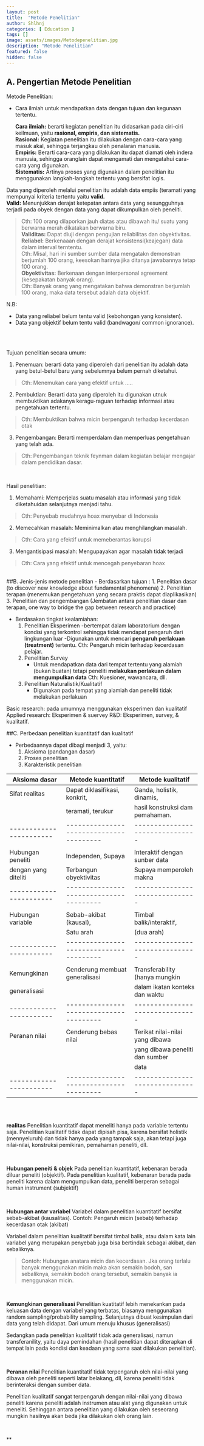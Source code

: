 ```yaml
---
layout: post
title:  "Metode Penelitian"
author: Shlhnj
categories: [ Education ]
tags: []
image: assets/images/Metodepenelitian.jpg
description: "Metode Penelitian"
featured: false
hidden: false
---
```



## A. Pengertian Metode Penelitian <br>
Metode Penelitian:
- Cara ilmiah untuk mendapatkan data dengan tujuan dan kegunaan tertentu. <br>

	**Cara ilmiah:** berarti kegiatan penelitian itu didasarkan pada ciri-ciri keilmuan, yaitu **rasional, empiris, dan sistematis.** <br>
	**Rasional:** Kegiatan penelitian itu dilakukan dengan cara-cara yang masuk akal, sehingga terjangkau oleh penalaran manusia. <br>
	**Empiris:** Berarti cara-cara yang dilakukan itu dapat diamati oleh indera manusia, sehingga oranglain dapat mengamati dan mengatahui cara-cara yang digunakan. <br>
	**Sistematis:** Artinya proses yang digunakan dalam penelitian itu menggunakan langkah-langkah tertentu yang bersifat logis.

Data yang diperoleh melalui penelitian itu adalah data empiis (teramati yang mempunyai kriteria tertentu yaitu **valid.** <br>
	**Valid:** Menunjukkan derajat ketepatan antara data yang sesungguhnya terjadi pada obyek dengan data yang dapat dikumpulkan oleh peneliti. <br>
>Cth: 100 orang dilaporkan jauh diatas atau dibawah itu/ suatu yang berwarna merah dikatakan berwarna biru.<br>
**Validitas:** Dapat diuji dengan pengujian reliabilitas dan obyektivitas.<br>
**Reliabel:** Berkenaaan dengan derajat konsistensi(keajegan) data dalam interval terntentu.<br>
>Cth: Misal, hari ini sumber sumber data mengatakn demonstran berjumlah 100 orang, keesokan harinya jika ditanya jawabannya tetap 100 orang.<br>
		**Obyektivitas:** Berkenaan dengan interpersonal agreement (kesepakatan banyak orang).<br>
>Cth: Banyak orang yang mengatakan bahwa demonstran berjumlah 100 orang, maka data tersebut adalah data objektif.<br>

N.B: <br>
- Data yang reliabel belum tentu valid (kebohongan yang konsisten).<br>
- Data yang objektif belum tentu valid (bandwagon/ common ignorance).<br>

<br>
<br>

Tujuan penelitian secara umum:<br>
1. Penemuan: berarti data yang diperoleh dari penelitian itu adalah data yang betul-betul baru yang sebelumnya belum pernah diketahui.<br>
>Cth: Menemukan cara yang efektif untuk .....<br>
2. Pembuktian: Berarti data yang diperoleh itu digunakan utnuk membuktikan adakanya keragu-raguan terhadap informasi atau pengetahuan tertentu.<br>
>Cth: Membuktikan bahwa micin berpengaruh terhadap kecerdasan otak<br>
3. Pengembangan: Berarti memperdalam dan memperluas pengetahuan yang telah ada.<br>
>Cth: Pengembangan teknik feynman dalam kegiatan belajar mengajar dalam pendidikan dasar.<br>

<br>

Hasil penelitian:<br>
1. Memahami: Memperjelas suatu masalah atau informasi yang tidak diketahuidan selanjutnya menjadi tahu.<br>
>Cth: Penyebab mudahnya hoax menyebar di Indonesia<br>
2. Memecahkan masalah: Meminimalkan atau menghilangkan masalah.<br>
>Cth: Cara yang efektif untuk memeberantas korupsi<br>
3. Mengantisipasi masalah: Mengupayakan agar masalah tidak terjadi<br>
>Cth: Cara yang efektif untuk mencegah penyebaran hoax<br>

<br>
##B. Jenis-jenis metode penelitian
- Berdasarkan tujuan :
	1. Penelitian dasar (to discover new knowledge about fundamental phenomena)
	2. Penelitian terapan (menemukan pengetahuan yang secara praktis dapat diaplikasikan)
	3. Penelitian dan pengembangan (Jembatan antara penelitian dasar dan terapan, one way to bridge the gap between research and practice)

- Berdasakan tingkat kealamiahan:
	1. Penelitian Eksperimen 
		-bertempat dalam laboratorium dengan kondisi yang terkontrol sehingga tidak mendapat pengaruh dari lingkungan luar
		-Digunakan untuk mencari **pengaruh perlakuan (treatment)** tertentu. Cth: Pengaruh micin terhadap kecerdasan pelajar.
	2. Penelitian Survey
		- Untuk mendapatkan data dari tempat tertentu yang alamiah (bukan buatan) tetapi peneliti **melakukan perlakuan dalam mengumpulkan data** Cth: Kuesioner, wawancara, dll.
	3. Penelitian Naturalistik/Kualitatif
		- Digunakan pada tempat yang alamiah dan peneliti tidak melakukan perlakuan

Basic research: pada umumnya menggunakan eksperimen dan kualitatif
Applied research: Eksperimen & suervey
R&D: Eksperimen, survey, & kualitatif.

##C. Perbedaan penelitian kuantitatif dan kualitatif
- Perbedaannya dapat dibagi menjadi 3, yaitu:
	1. Aksioma (pandangan dasar)
	2. Proses penelitian
	3. Karakteristik penelitian


|Aksioma dasar		|Metode kuantitatif			|Metode kualitatif		|
|-----------------------|---------------------------------------|-------------------------------|
|Sifat realitas		|Dapat diklasifikasi, konkrit, 		|Ganda, holistik, dinamis,	|
|			|teramati, terukur			|hasil konstruksi dam pemahaman.|
|-----------------------|---------------------------------------|-------------------------------|
|			|					|				|
|Hubungan peneliti 	|Independen, Supaya			|Interaktif dengan sunber data	|
|dengan yang diteliti	|Terbangun obyektivitas			|Supaya memperoleh makna	|
|-----------------------|---------------------------------------|-------------------------------|
|			|					|				|
|Hubungan variable	|Sebab-akibat (kausal),			|Timbal balik/interaktif,	|	
|			|Satu arah				|(dua arah)			|
|-----------------------|---------------------------------------|-------------------------------|
|			|					|				|
|Kemungkinan		|Cenderung membuat generalisasi		|Transferability (hanya mungkin |
|generalisasi		|					|dalam ikatan konteks dan waktu	|
|-----------------------|---------------------------------------|-------------------------------|
|			|					|				|
|Peranan nilai		|Cenderung bebas nilai 			|Terikat nilai-nilai yang dibawa|
|			|					|yang dibawa peneliti dan sumber|
|			|					|data 				|
|-----------------------|---------------------------------------|-------------------------------|

<br>
<br>

**realitas**
Penelitian kuantitatif dapat meneliti hanya pada variable tertentu saja.
Penelitian kualitatif tidak dapat dipisah pisa, karena bersifat holistik (mennyeluruh) 
dan tidak hanya pada yang tampak saja, akan tetapi juga nilai-nilai, konstruksi pemikiran, pemahaman peneliti, dll.

<br>

**Hubungan peneiti & objek**
Pada penelitian kuantitatif, kebenaran berada diluar peneliti (objektif).
Pada penelitian kualitatif, kebenaran berada pada peneliti karena dalam mengumpulkan data, 
peneliti berperan sebagai human instrument (subjektif)

<br>

**Hubungan antar variabel**
Variabel dalam penelitian kuantitatif bersifat sebab-akibat (kausalitas).
Contoh: Pengaruh micin (sebab) terhadap kecerdasan otak (akibat)

Variabel dalam penelitian kualitatif bersifat timbal balik, atau dalam kata lain variabel yang merupakan penyebab
juga bisa bertindak sebagai akibat, dan sebaliknya. 
>Contoh: Hubungan anatara micin dan kecerdasan. Jka orang terlalu banyak menggunakan micin maka akan semakin bodoh, 
san sebaliknya, semakin bodoh orang tersebut, semakin banyak ia menggunakan micin.

<br>

**Kemungkinan generalisasi**
Penelitian kuatitatif lebih menekankan pada keluasan data dengan variabel yang terbatas, biasanya menggunakan random sampling/probability sampling.
Selanjutnya dibuat kesimpulan dari data yang telah didapat. Dari umum menuju khusus (generalisasi)

Sedangkan pada penelitian kualitatif tidak ada generalisasi, namun transferanility, yaitu daya pemindahan (hasil penelitian dapat diterapkan di tempat lain
pada kondisi dan keadaan yang sama saat dilakukan penelitian).

<br>

**Peranan nilai**
Penelitian kuantitatif tidak terpengaruh oleh nilai-nilai yang dibawa oleh peneliti seperti latar belakang, dll, karena peneliti tidak berinteraksi dengan sumber data.

Penelitian kualitatif sangat terpengaruh dengan nilai-nilai yang dibawa peneliti karena peneliti adalah instrumen atau alat yang digunakan untuk meneliti. Sehinggan antara
penelitian yang dilakukan oleh seseorang mungkin hasilnya akan beda jika dilakukan oleh orang lain.

<br>

**


